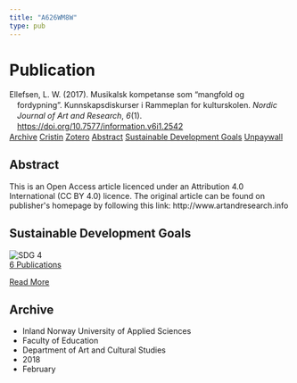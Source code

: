 ```yaml
---
title: "A626WM8W"
type: pub
---
```

<h1>Publication</h1>
<article id="csl-bib-container-A626WM8W" class="csl-bib-container">
  <div class="csl-bib-body" style="line-height: 1.35; padding-left: 1em; text-indent:-1em;">
  <div class="csl-entry">Ellefsen, L. W. (2017). Musikalsk kompetanse som &#x201C;mangfold og fordypning&#x201D;. Kunnskapsdiskurser i Rammeplan for kulturskolen. <i>Nordic Journal of Art and Research</i>, <i>6</i>(1). <a href="https://doi.org/10.7577/information.v6i1.2542">https://doi.org/10.7577/information.v6i1.2542</a></div>
</div>
  <div class="csl-bib-buttons">
    <a href="#taxonomy-article-A626WM8W" class="csl-bib-button">Archive</a>
    <a href="https://app.cristin.no/results/show.jsf?id=1563543" alt="Cristin URL" class="csl-bib-button">Cristin</a>
    <a href="http://zotero.org/groups/5402882/items/A626WM8W" alt="Zotero URL" class="csl-bib-button">Zotero</a>
    <a href="#abstract-article-A626WM8W" class="csl-bib-button">Abstract</a>
    <a href="#sdg-article-A626WM8W" class="csl-bib-button">Sustainable Development Goals</a>
    <a href="https://journals.hioa.no/index.php/information/article/download/2542/2464" class="csl-bib-button">Unpaywall</a>
  </div>
  <div id="csl-bib-meta-container-A626WM8W"></div>
</article>
<div id="csl-bib-meta-A626WM8W" class="csl-bib-meta">
  <article id="abstract-article-A626WM8W" class="abstract-article">
    <h1>Abstract</h1>
    This is an Open Access article licenced under an Attribution 4.0 International (CC BY 4.0) licence. The original article can be found on publisher's homepage by following this link: http://www.artandresearch.info
  </article>
  <article id="sdg-article-A626WM8W" class="sdg-article">
    <h1>Sustainable Development Goals</h1>
    <div class="sdg-container"><div id="sdg4" class="sdg"> <img src="{{< params subfolder >}}images/sdg/sdg04_en.png" class="image" alt="SDG 4"> <div class="sdg-overlay"> <a href="{{< params subfolder >}}en/archive/?sdg=4#archive" class="sdg-publication-count"><span>6</span> Publications</a> <p><a href="https://sdgs.un.org/goals/goal4" class="sdg-read-more">Read More</a></p> </div> </div></div>
  </article>
  <article id="taxonomy-article-A626WM8W" class="taxonomy-article">
    <h1>Archive</h1>
    <ul>
      <li>Inland Norway University of Applied Sciences</li>
      <li>Faculty of Education</li>
      <li>Department of Art and Cultural Studies</li>
      <li>2018</li>
      <li>February</li>
    </ul>
  </article>
</div>
